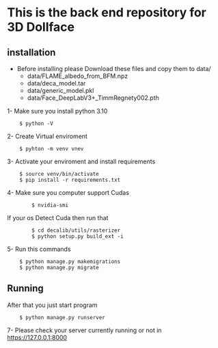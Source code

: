 # This is the back end repository for 3D Dollface

## installation

* Before installing please Download these files and copy them to data/
	- data/FLAME_albedo_from_BFM.npz
	- data/deca_model.tar
	- data/generic_model.pkl
	- data/Face_DeepLabV3+_TimmRegnety002.pth

1- Make sure you install python 3.10
```
	$ python -V
```


2- Create Virtual enviroment
```
	$ pyhton -m venv vnev
```
3- Activate your enviroment and install requirements
```
	$ source venv/bin/activate
	$ pip install -r requirements.txt

```
4- Make sure you computer support Cudas
```
        $ nvidia-smi

```
If your os Detect Cuda then run that
```
        $ cd decalib/utils/rasterizer
        $ python setup.py build_ext -i
```

5- Run this commands
```
	$ python manage.py makemigrations
	$ python manage.py migrate
```

## Running

After that you just start program
```
	$ python manage.py runserver
```

7- Please check your server currently running or not in https://127.0.0.1:8000
